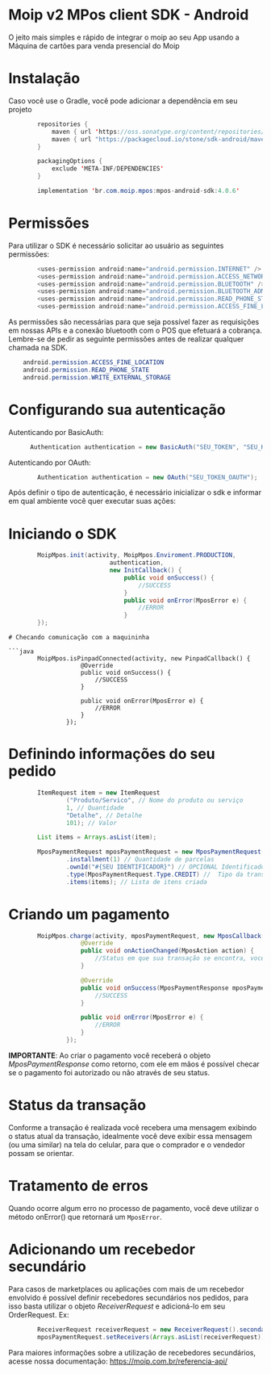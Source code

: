 # Moip v2 MPos client SDK - Android

O jeito mais simples e rápido de integrar o moip ao seu App usando a Máquina de cartões para venda presencial do Moip 
# Instalação

Caso você use o Gradle, você pode adicionar a dependência em seu projeto
```java
        repositories {
            maven { url 'https://oss.sonatype.org/content/repositories/snapshots/' }
            maven { url "https://packagecloud.io/stone/sdk-android/maven2/" }
        }

        packagingOptions {
            exclude 'META-INF/DEPENDENCIES'
        }
```

```java
        implementation 'br.com.moip.mpos:mpos-android-sdk:4.0.6'
```

# Permissões

Para utilizar o SDK é necessário solicitar ao usuário as seguintes permissões:

```java
        <uses-permission android:name="android.permission.INTERNET" />
        <uses-permission android:name="android.permission.ACCESS_NETWORK_STATE" />
        <uses-permission android:name="android.permission.BLUETOOTH" />
        <uses-permission android:name="android.permission.BLUETOOTH_ADMIN" />
        <uses-permission android:name="android.permission.READ_PHONE_STATE" />
        <uses-permission android:name="android.permission.ACCESS_FINE_LOCATION" />
```

As permissões são necessárias para que seja possível fazer as requisições em nossas APIs e a conexão bluetooth com o POS que efetuará a cobrança.
Lembre-se de pedir as seguinte permissões antes de realizar qualquer chamada na SDK.

```java
    android.permission.ACCESS_FINE_LOCATION
    android.permission.READ_PHONE_STATE
    android.permission.WRITE_EXTERNAL_STORAGE
```  

# Configurando sua autenticação

Autenticando por BasicAuth:
```java
      Authentication authentication = new BasicAuth("SEU_TOKEN", "SEU_KEY");
```

Autenticando por OAuth:
```java
        Authentication authentication = new OAuth("SEU_TOKEN_OAUTH");
```

Após definir o tipo de autenticação, é necessário inicializar o sdk e informar em qual ambiente você quer executar suas ações:


# Iniciando o SDK

```java
        MoipMpos.init(activity, MoipMpos.Enviroment.PRODUCTION,
                            authentication,
                            new InitCallback() {
                                public void onSuccess() {
                                    //SUCCESS
                                }
                                public void onError(MposError e) {
                                    //ERROR
                                }
        });
```

```
# Checando comunicação com a maquininha

```java
        MoipMpos.isPinpadConnected(activity, new PinpadCallback() {
                    @Override
                    public void onSuccess() {
                        //SUCCESS
                    }

                    public void onError(MposError e) {
                        //ERROR
                    }
                });
```

# Definindo informações do seu pedido
```java
        ItemRequest item = new ItemRequest
                ("Produto/Servico", // Nome do produto ou serviço
                1, // Quantidade
                "Detalhe", // Detalhe
                101); // Valor

        List items = Arrays.asList(item);

        MposPaymentRequest mposPaymentRequest = new MposPaymentRequest()
                .installment(1) // Quantidade de parcelas
                .ownId("#{SEU IDENTIFICADOR}") // OPCIONAL Identificador único da sua transação, caso não seja informado um valor aleatório será criado
                .type(MposPaymentRequest.Type.CREDIT) //  Tipo da transação: `MposPaymentRequest.Type.CREDIT` e `MposPaymentRequest.Type.DEBIT`
                .items(items); // Lista de itens criada

```
# Criando um pagamento

```java
        MoipMpos.charge(activity, mposPaymentRequest, new MposCallback() {
                    @Override
                    public void onActionChanged(MposAction action) {
                        //Status em que sua transação se encontra, você pode criar um dialog para exibir uma mensagem como preferir
                    }

                    @Override
                    public void onSuccess(MposPaymentResponse mposPaymentResponse) {
                        //SUCCESS
                    }

                    public void onError(MposError e) {
                        //ERROR
                    }
                });
```

**IMPORTANTE**: Ao criar o pagamento você receberá o objeto *MposPaymentResponse* como retorno, com ele em mãos é possível checar se o pagamento foi autorizado ou não através de seu status.

# Status da transação
Conforme a transação é realizada você recebera uma mensagem exibindo o status atual da transação, idealmente você deve exibir essa mensagem (ou uma similar) na tela do celular, para que o comprador e o vendedor possam se orientar.

# Tratamento de erros
Quando ocorre algum erro no processo de pagamento, você deve utilizar o método onError() que retornará um `MposError`.

# Adicionando um recebedor secundário
Para casos de marketplaces ou aplicações com mais de um recebedor envolvido é possível definir recebedores secundários nos pedidos, para isso basta utilizar o objeto *ReceiverRequest* e adicioná-lo em seu OrderRequest.
Ex:
```java
        ReceiverRequest receiverRequest = new ReceiverRequest().secondary("MPA-123", new AmountRequest().fixed(100));
        mposPaymentRequest.setReceivers(Arrays.asList(receiverRequest));
```
Para maiores informações sobre a utilização de recebedores secundários, acesse nossa documentação:
https://moip.com.br/referencia-api/
